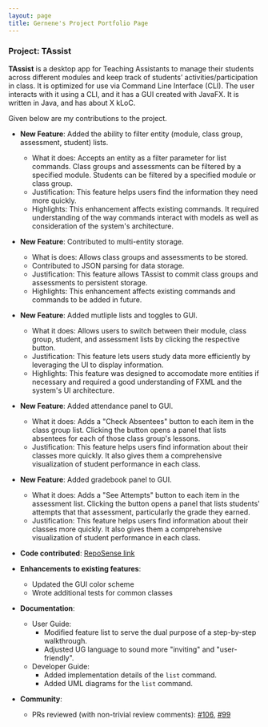 ```yaml
---
layout: page
title: Gernene's Project Portfolio Page
---
```


### Project: TAssist

**TAssist** is a desktop app for Teaching Assistants to manage their students across different modules and keep track of students’ activities/participation in class. It is optimized for use via Command Line Interface (CLI). The user interacts with it using a CLI, and it has a GUI created with JavaFX. It is written in Java, and has about X kLoC.

Given below are my contributions to the project.

* **New Feature**: Added the ability to filter entity (module, class group, assessment, student) lists.
  * What it does: Accepts an entity as a filter parameter for list commands. Class groups and assessments can be filtered by a specified module. Students can be filtered by a specified module or class group.
  * Justification: This feature helps users find the information they need more quickly.
  * Highlights: This enhancement affects existing commands. It required understanding of the way commands interact with models as well as consideration of the system's architecture.

* **New Feature**: Contributed to multi-entity storage.
  * What is does: Allows class groups and assessments to be stored.
  * Contributed to JSON parsing for data storage.
  * Justification: This feature allows TAssist to commit class groups and assessments to persistent storage.
  * Highlights: This enhancement affects existing commands and commands to be added in future.

* **New Feature**: Added mutliple lists and toggles to GUI.
  * What it does: Allows users to switch between their module, class group, student, and assessment lists by clicking the respective button.
  * Justification: This feature lets users study data more efficiently by leveraging the UI to display information.
  * Highlights: This feature was designed to accomodate more entities if necessary and required a good understanding of FXML and the system's UI architecture.

* **New Feature**: Added attendance panel to GUI.
  * What it does: Adds a "Check Absentees" button to each item in the class group list. Clicking the button opens a panel that lists absentees for each of those class group's lessons.
  * Justification: This feature helps users find information about their classes more quickly. It also gives them a comprehensive visualization of student performance in each class.

* **New Feature**: Added gradebook panel to GUI.
  * What it does: Adds a "See Attempts" button to each item in the assessment list. Clicking the button opens a panel that lists students' attempts that that assessment, particularly the grade they earned.
  * Justification: This feature helps users find information about their classes more quickly. It also gives them a comprehensive visualization of student performance in each class.

* **Code contributed**: [RepoSense link](https://nus-cs2103-ay2122s2.github.io/tp-dashboard/#breakdown=true&search=Gernene)

* **Enhancements to existing features**:
  * Updated the GUI color scheme
  * Wrote additional tests for common classes

* **Documentation**:
  * User Guide:
    * Modified feature list to serve the dual purpose of a step-by-step walkthrough.
    * Adjusted UG language to sound more "inviting" and "user-friendly".
  * Developer Guide:
    * Added implementation details of the `list` command.
    * Added UML diagrams for the `list` command.

* **Community**:
  * PRs reviewed (with non-trivial review comments): [\#106](https://github.com/AY2122S2-CS2103T-T13-2/tp/pull/106), [\#99](https://github.com/AY2122S2-CS2103T-T13-2/tp/pull/99)
